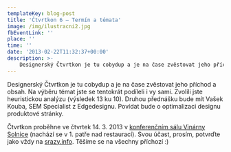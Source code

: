 ```yaml
---
templateKey: blog-post
title: 'Čtvrtkon 6 – Termín a témata'
image: /img/ilustracni2.jpg
fbEventLink: ''
place: ''
time: ''
date: '2013-02-22T11:32:37+00:00'
description: >-
    Designerský Čtvrtkon je tu cobydup a je na čase zvěstovat jeho příchod a obsah. Na výběru témat jste se tentokrát podíleli i vy sami. Zvolili jste heuristickou analýzu (výsledek 13 ku 10)....
---
```

Designerský Čtvrtkon je tu cobydup a je na čase zvěstovat jeho příchod a obsah. Na výběru témat jste se tentokrát podíleli i vy sami. Zvolili jste heuristickou analýzu (výsledek 13 ku 10). Druhou přednášku bude mít Vašek Kouba, SEM Specialist z Edgedesignu. Povídat bude o optimalizaci designu produktové stránky.

Čtvrtkon proběhne ve čtvrtek 14. 3. 2013 v [konferenčním sálu Vinárny Solnice](http://www.vinarnasolnice.cz/cz/page/2008/salonek-pro-spolecenske-akce.html "Salének Solnice") (nachází se v 1. patře nad restaurací). Svou účast, prosím, potvrďte jako vždy na [srazy.info](http://srazy.info/ctvrtkon/3200 "Čtvrtkon na srazy.info"). Těšíme se na všechny příchozí :)